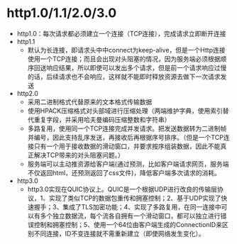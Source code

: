 # http1.0/1.1/2.0/3.0
- http1.0：每次请求都必须建立一个连接（TCP连接），完成请求立即断开连接
- http1.1
    - 默认为长连接，即请求头中中connect为keep-alive，但是一个Http连接使用一个TCP连接；而且会出现对头阻塞的情况，因为服务端必须根据顺序回送响应结果，所以即使可以发出多个请求，但是前一个请求响应过慢的话，后续请求也不会响应，这样就不能即时释放资源去做下一次请求发送
- http2.0
    - 采用二进制格式代替原来的文本格式传输数据
    - 使用HPACK压缩格式对头部域进行压缩处理（两端维护字典，使用索引替代重复字段，并采用哈夫曼编码压缩整数和字符串）
    - 多路复用，使用同一个TCP连接完成并发请求。把发送数据转为二进制帧并编号，因此支持乱序发送，再接收后再根据序号排序。（但是一个TCP连接只有一个用于接收数据的滑动窗口，并要求按序组装数据，因此不能真正解决TCP带来的对头阻塞问题。）
    - 服务端可以主动推资源给客户端(通过预测，比如客户端请求网页，服务端不仅返回html，还预测返回了css文件)，降低客户端多次请求的消耗。
- http3.0
    - http3.0实现在QUIC协议上。QUIC是一个根据UDP进行改良的传输层协议，1、实现了类似TCP的数据包重传和拥塞控制；2、基于UDP实现了快速握手；3、集成了TLS加密功能；4、实现了多路复用，在同一连接中可以有多个独立数据流，每个流各自拥有一个滑动窗口，都可以独立进行错误控制和拥塞控制；5、使用一个64位由客户端生成的ConnectionID来区别不同连接，ID不变连接就不需重新建立（即使网络发生变化）。